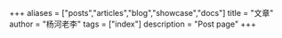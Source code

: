 +++
aliases = ["posts","articles","blog","showcase","docs"]
title = "文章"
author = "杨河老李"
tags = ["index"]
description = "Post page"
+++
